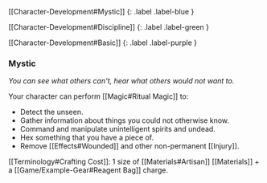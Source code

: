 
[[Character-Development#Mystic]]
{: .label .label-blue }

[[Character-Development#Discipline]]
{: .label .label-green }

[[Character-Development#Basic]]
{: .label .label-purple }
### Mystic
*You can see what others can't, hear what others would not want to.*

Your character can perform [[Magic#Ritual Magic]] to:
- Detect the unseen.
- Gather information about things you could not otherwise know.
- Command and manipulate unintelligent spirits and undead.
- Hex something that you have a piece of.
- Remove [[Effects#Wounded]] and other non-permanent [[Injury]].

[[Terminology#Crafting Cost]]: 1 size of [[Materials#Artisan]] [[Materials]] + a [[Game/Example-Gear#Reagent Bag]] charge.